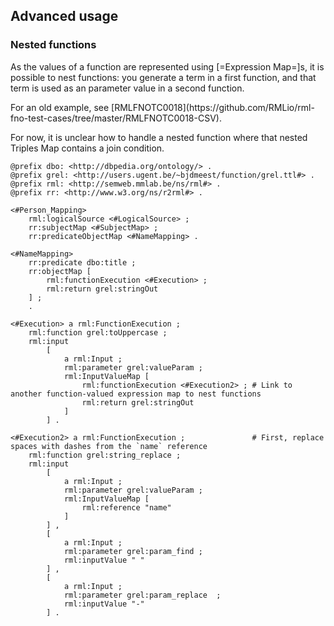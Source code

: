 ## Advanced usage

### Nested functions

As the values of a function are represented using [=Expression Map=]s,
it is possible to nest functions: you generate a term in a first function, and that term is used as an parameter value in a second function.

<p class="issue" data-format="markdown">
For an old example, see [RMLFNOTC0018](https://github.com/RMLio/rml-fno-test-cases/tree/master/RMLFNOTC0018-CSV).
</p>

<p class="issue" data-number="3" data-format="markdown">
For now, it is unclear how to handle a nested function where that nested Triples Map contains a join condition.
</p>

```turtle "example": "use nested function"
@prefix dbo: <http://dbpedia.org/ontology/> .
@prefix grel: <http://users.ugent.be/~bjdmeest/function/grel.ttl#> .
@prefix rml: <http://semweb.mmlab.be/ns/rml#> .
@prefix rr: <http://www.w3.org/ns/r2rml#> .

<#Person_Mapping>
    rml:logicalSource <#LogicalSource> ;
    rr:subjectMap <#SubjectMap> ;
    rr:predicateObjectMap <#NameMapping> .

<#NameMapping>
    rr:predicate dbo:title ;
    rr:objectMap [
        rml:functionExecution <#Execution> ;
        rml:return grel:stringOut
    ] ;
    .

<#Execution> a rml:FunctionExecution ;
    rml:function grel:toUppercase ;
    rml:input
        [
            a rml:Input ;
            rml:parameter grel:valueParam ;
            rml:InputValueMap [
                rml:functionExecution <#Execution2> ; # Link to another function-valued expression map to nest functions
                rml:return grel:stringOut
            ]
        ] .

<#Execution2> a rml:FunctionExecution ;               # First, replace spaces with dashes from the `name` reference
    rml:function grel:string_replace ;
    rml:input
        [
            a rml:Input ;
            rml:parameter grel:valueParam ;
            rml:InputValueMap [
                rml:reference "name"
            ]
        ] ,
        [
            a rml:Input ;
            rml:parameter grel:param_find ;
            rml:inputValue " "
        ] ,
        [
            a rml:Input ;
            rml:parameter grel:param_replace  ;
            rml:inputValue "-"
        ] .
```
